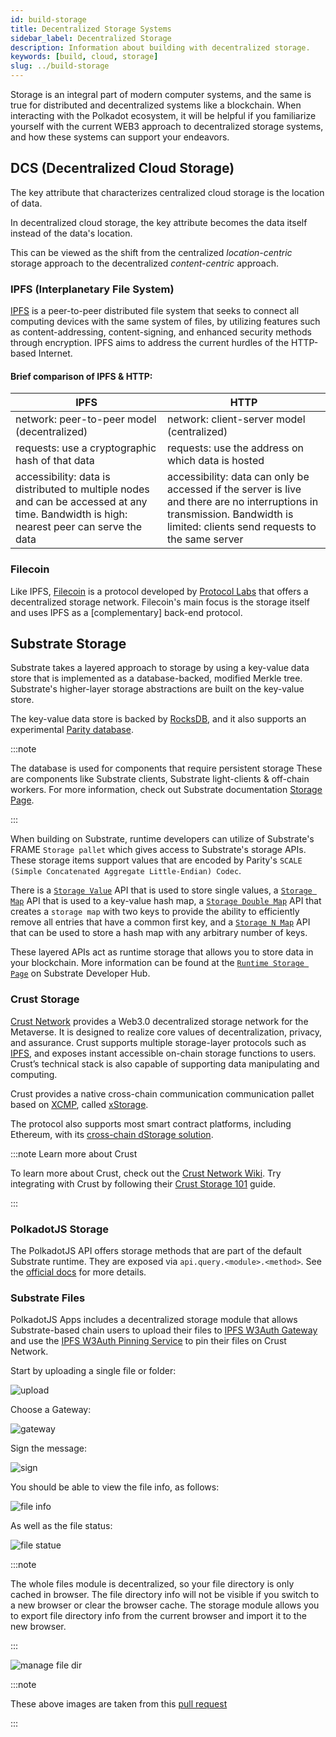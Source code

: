 ```yaml
---
id: build-storage
title: Decentralized Storage Systems
sidebar_label: Decentralized Storage
description: Information about building with decentralized storage.
keywords: [build, cloud, storage]
slug: ../build-storage
---
```


Storage is an integral part of modern computer systems, and the same is true for distributed and
decentralized systems like a blockchain. When interacting with the Polkadot ecosystem, it will be
helpful if you familiarize yourself with the current WEB3 approach to decentralized storage systems,
and how these systems can support your endeavors.

## DCS (Decentralized Cloud Storage)

The key attribute that characterizes centralized cloud storage is the location of data.

In decentralized cloud storage, the key attribute becomes the data itself instead of the data's
location.

This can be viewed as the shift from the centralized _location-centric_ storage approach to the
decentralized _content-centric_ approach.

### IPFS (Interplanetary File System)

[IPFS](https://ipfs.io/) is a peer-to-peer distributed file system that seeks to connect all
computing devices with the same system of files, by utilizing features such as content-addressing,
content-signing, and enhanced security methods through encryption. IPFS aims to address the current
hurdles of the HTTP-based Internet.

#### Brief comparison of IPFS & HTTP:

| IPFS                                                                                                                                     | HTTP                                                                                                                                                                          |
| ---------------------------------------------------------------------------------------------------------------------------------------- | ----------------------------------------------------------------------------------------------------------------------------------------------------------------------------- |
| network: peer-to-peer model (decentralized)                                                                                              | network: client-server model (centralized)                                                                                                                                    |
| requests: use a cryptographic hash of that data                                                                                          | requests: use the address on which data is hosted                                                                                                                             |
| accessibility: data is distributed to multiple nodes and can be accessed at any time. Bandwidth is high: nearest peer can serve the data | accessibility: data can only be accessed if the server is live and there are no interruptions in transmission. Bandwidth is limited: clients send requests to the same server |

### Filecoin

Like IPFS, [Filecoin](https://filecoin.io/) is a protocol developed by
[Protocol Labs](https://protocol.ai/) that offers a decentralized storage network. Filecoin's main
focus is the storage itself and uses IPFS as a [complementary] back-end protocol.

## Substrate Storage

Substrate takes a layered approach to storage by using a key-value data store that is implemented as
a database-backed, modified Merkle tree. Substrate's higher-layer storage abstractions are built on
the key-value store.

The key-value data store is backed by [RocksDB](https://rocksdb.org/), and it also supports an
experimental [Parity database](https://github.com/paritytech/parity-db).

:::note

The database is used for components that require persistent storage These are components like
Substrate clients, Substrate light-clients & off-chain workers. For more information, check out
Substrate documentation [Storage Page](https://docs.substrate.io/main-docs/build/runtime-storage/).

:::

When building on Substrate, runtime developers can utilize of Substrate's FRAME `Storage pallet`
which gives access to Substrate's storage APIs. These storage items support values that are encoded
by Parity's `SCALE (Simple Concatenated Aggregate Little-Endian) Codec`.

There is a
[`Storage Value`](https://paritytech.github.io/substrate/master/frame_support/storage/trait.StorageValue.html)
API that is used to store single values, a
[`Storage Map`](https://paritytech.github.io/substrate/master/frame_support/storage/trait.StorageMap.html)
API that is used to a key-value hash map, a
[`Storage Double Map`](https://paritytech.github.io/substrate/master/frame_support/storage/trait.StorageDoubleMap.html)
API that creates a `storage map` with two keys to provide the ability to efficiently remove all
entries that have a common first key, and a
[`Storage N Map`](https://paritytech.github.io/substrate/master/frame_support/storage/trait.StorageNMap.html)
API that can be used to store a hash map with any arbitrary number of keys.

These layered APIs act as runtime storage that allows you to store data in your blockchain. More
information can be found at the
[`Runtime Storage Page`](https://docs.substrate.io/main-docs/build/runtime-storage/) on Substrate
Developer Hub.

### Crust Storage

[Crust Network](https://crust.network) provides a Web3.0 decentralized storage network for the
Metaverse. It is designed to realize core values of decentralization, privacy, and assurance. Crust
supports multiple storage-layer protocols such as [IPFS](#ipfs-interplanetary-file-system), and
exposes instant accessible on-chain storage functions to users. Crustʼs technical stack is also
capable of supporting data manipulating and computing.

Crust provides a native cross-chain communication communication pallet based on
[XCMP](https://wiki.selendra.org/docs/learn-xcm), called
[xStorage](https://github.com/crustio/crust/tree/parachain/shadow/crust-collator/pallets/xstorage).

The protocol also supports most smart contract platforms, including Ethereum, with its
[cross-chain dStorage solution](https://wiki.crust.network/docs/en/buildCrossChainSolution).

:::note Learn more about Crust

To learn more about Crust, check out the [Crust Network Wiki](https://wiki.crust.network/en). Try
integrating with Crust by following their
[Crust Storage 101](https://wiki.crust.network/docs/en/build101) guide.

:::

### PolkadotJS Storage

The PolkadotJS API offers storage methods that are part of the default Substrate runtime. They are
exposed via `api.query.<module>.<method>`. See the
[official docs](https://polkadot.js.org/docs/substrate/storage/) for more details.

### Substrate Files

PolkadotJS Apps includes a decentralized storage module that allows Substrate-based chain users to
upload their files to [IPFS W3Auth Gateway](https://wiki.crust.network/docs/en/buildIPFSWeb3AuthGW)
and use the [IPFS W3Auth Pinning Service](https://wiki.crust.network/docs/en/buildIPFSW3AuthPin) to
pin their files on Crust Network.

Start by uploading a single file or folder:

![upload](../assets/files/substrate-files-1.png)

Choose a Gateway:

![gateway](../assets/files/substrate-files-2.png)

Sign the message:

![sign](../assets/files/substrate-files-3.png)

You should be able to view the file info, as follows:

![file info](../assets/files/substrate-files-4.png)

As well as the file status:

![file statue](../assets/files/substrate-files-5.png)

:::note

The whole files module is decentralized, so your file directory is only cached in browser. The file
directory info will not be visible if you switch to a new browser or clear the browser cache. The
storage module allows you to export file directory info from the current browser and import it to
the new browser.

:::

![manage file dir](../assets/files/substrate-files-6.png)

:::note

These above images are taken from this [pull request](https://github.com/polkadot-js/apps/pull/6106)

:::
